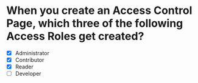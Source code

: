 # When you create an Access Control Page, which three of the following Access Roles get created?

- [x] Administrator
- [x] Contributor
- [x] Reader
- [ ] Developer